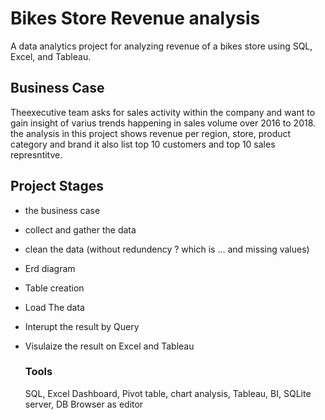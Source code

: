 # Bikes Store Revenue analysis
A data analytics project for analyzing revenue of a bikes store using SQL, Excel, and Tableau.
## Business Case 
Theexecutive team asks for sales activity within the company and want to gain insight of varius trends happening in sales volume over 2016 to 2018.
the analysis in this project shows revenue per region, store, product category and brand
it also list top 10 customers and top 10 sales represntitve.

## Project Stages
- the business case
- collect and gather the data
- clean the data (without redundency ? which is ... and missing values)
- Erd diagram
- Table creation 
- Load The data
- Interupt the result by Query
- Visulaize the result on Excel and Tableau


  ### Tools
  SQL, Excel Dashboard, Pivot table, chart analysis, Tableau, BI, SQLite server, DB Browser as editor 

